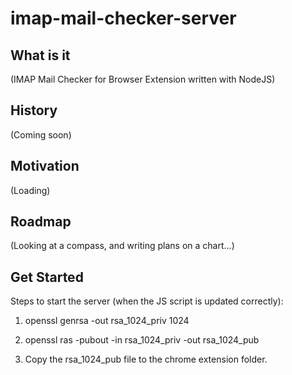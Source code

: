 # imap-mail-checker-server

## What is it
(IMAP Mail Checker for Browser Extension written with NodeJS)

## History

(Coming soon)

## Motivation

(Loading)

## Roadmap

(Looking at a compass, and writing plans on a chart...)

## Get Started
Steps to start the server (when the JS script is updated correctly):

1) openssl genrsa -out rsa_1024_priv 1024

2) openssl ras -pubout -in rsa_1024_priv -out rsa_1024_pub

3) Copy the rsa_1024_pub file to the chrome extension folder.
